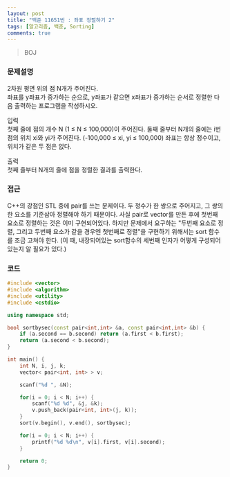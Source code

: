 ```yaml
---
layout: post
title: "백준 11651번 : 좌표 정렬하기 2"
tags: [알고리즘, 백준, Sorting]
comments: true
---
```


> BOJ  

### 문제설명  
2차원 평면 위의 점 N개가 주어진다.  
좌표를 y좌표가 증가하는 순으로, y좌표가 같으면 x좌표가 증가하는 순서로 정렬한 다음 출력하는 프로그램을 작성하시오.  

입력  
첫째 줄에 점의 개수 N (1 ≤ N ≤ 100,000)이 주어진다. 둘째 줄부터 N개의 줄에는 i번점의 위치 xi와 yi가 주어진다. (-100,000 ≤ xi, yi ≤ 100,000) 좌표는 항상 정수이고, 위치가 같은 두 점은 없다.  

출력  
첫째 줄부터 N개의 줄에 점을 정렬한 결과를 출력한다.  

### 접근  
C++의 강점인 STL 중에 pair를 쓰는 문제이다. 두 정수가 한 쌍으로 주어지고, 그 쌍의 한 요소를 기준삼아 정렬해야 하기 때문이다. 사실 pair로 vector를 만든 후에 첫번째 요소로 정렬하는 것은 이미 구현되어있다. 하지만 문제에서 요구하는 "두번째 요소로 정렬, 그리고 두번째 요소가 같을 경우엔 첫번째로 정렬"을 구현하기 위해서는 sort 함수를 조금 고쳐야 한다. (이 때, 내장되어있는 sort함수의 세번째 인자가 어떻게 구성되어있는지 알 필요가 있다.)  

### 코드  
~~~c++
#include <vector>
#include <algorithm>
#include <utility>
#include <cstdio>

using namespace std;

bool sortbysec(const pair<int,int> &a, const pair<int,int> &b) {
    if (a.second == b.second) return (a.first < b.first);
    return (a.second < b.second);
}

int main() {
    int N, i, j, k;
    vector< pair<int, int> > v;

    scanf("%d ", &N);

    for(i = 0; i < N; i++) {
        scanf("%d %d", &j, &k);
        v.push_back(pair<int, int>(j, k));
    }
    sort(v.begin(), v.end(), sortbysec);

    for(i = 0; i < N; i++) {
        printf("%d %d\n", v[i].first, v[i].second);
    }

    return 0;
}
~~~
